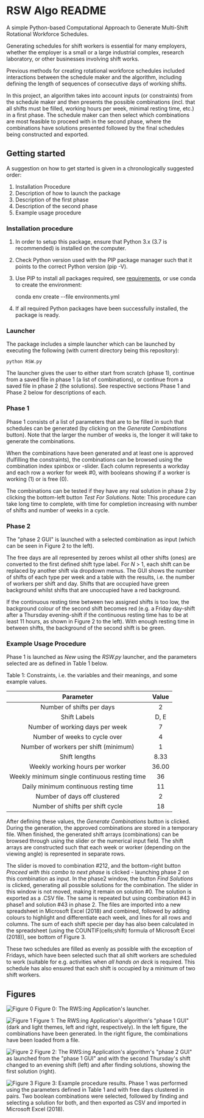 # RSW Algo README
A simple Python-based Computational Approach to Generate Multi-Shift Rotational Workforce Schedules.

Generating schedules for shift workers is essential for many employers, whether the employer is a small or a large industrial complex, research laboratory, or other businesses involving shift works.

Previous methods for creating rotational workforce schedules included interactions between the schedule maker and the algorithm, including defining the length of sequences of consecutive days of working shifts.

In this project, an algorithm takes into account inputs (or constraints) from the schedule maker and then presents the possible combinations (incl. that all shifts must be filled, working hours per week, minimal resting time, etc.) in a first phase. The schedule maker can then select which combinations are most feasible to proceed with in the second phase, where the combinations have solutions presented followed by the final schedules being constructed and exported.

## Getting started
A suggestion on how to get started is given in a chronologically suggested order:
1. Installation Procedure
2. Description of how to launch the package
3. Description of the first phase
4. Description of the second phase
5. Example usage procedure

### Installation procedure
1. In order to setup this package, ensure that Python 3.x (3.7 is recommended) is installed on the computer.
2. Check Python version used with the PIP package manager such that it points to the correct Python version (pip -V).
3. Use PIP to install all packages required, see [requirements](requirements.txt), or use conda to create the environment:

    conda env create --file environments.yml

4. If all required Python packages have been successfully installed, the package is ready.

### Launcher
The package includes a simple launcher which can be launched by executing the following (with current directory being this repository):

    python RSW.py

The launcher gives the user to either start from scratch (phase 1), continue from a saved file in phase 1 (a list of combinations), or continue from a saved file in phase 2 (the solutions). See respective sections Phase 1 and Phase 2 below for descriptions of each.

### Phase 1
Phase 1 consists of a list of parameters that are to be filled in such that schedules can be generated (by clicking on the *Generate Combinations* button). Note that the larger the number of weeks is, the longer it will take to generate the combinations.

When the combinations have been generated and at least one is approved (fulfilling the constraints), the combinations can be browsed using the combination index spinbox or -slider. Each column represents a workday and each row a worker for week \#0, with booleans showing if a worker is working (1) or is free (0).

The combinations can be tested if they have any real solution in phase 2 by clicking the bottom-left button *Test For Solutions*. Note: This procedure can take long time to complete, with time for completion increasing with number of shifts and number of weeks in a cycle.

### Phase 2
The "phase 2 GUI" is launched with a selected combination as input (which can be seen in Figure 2 to the left).

The free days are all represented by zeroes whilst all other shifts (ones) are converted to the first defined shift type label. For *N* > 1, each shift can be replaced by another shift via dropdown menus. The GUI shows the number of shifts of each type per week and a table with the results, i.e. the number of workers per shift and day. Shifts that are occupied have green background whilst shifts that are unoccupied have a red background.

If the continuous resting time between two assigned shifts is too low, the background colour of the second shift becomes red (e.g. a Friday day-shift after a Thursday evening-shift if the continuous resting time has to be at least 11 hours, as shown in Figure 2 to the left). With enough resting time in between shifts, the background of the second shift is be green.

### Example Usage Procedure
Phase 1 is launched as *New* using the *RSW.py* launcher, and the parameters selected are as defined in Table 1 below.

Table 1: Constraints, i.e. the variables and their meanings, and some example values.

| Parameter     | Value |
| :----------: | :----------: |
| Number of shifts per days                     | 2 |
| Shift Labels                                  | D, E |
| Number of working days per week               | 7 |
| Number of weeks to cycle over                 | 4 |
| Number of workers per shift (minimum)         | 1 |
| Shift lengths                                 | 8.33 |
| Weekly working hours per worker               | 36.00 |
| Weekly minimum single continuous resting time | 36 |
| Daily minimum continuous resting time         | 11 |
| Number of days off clustered                  | 2 |
| Number of shifts per shift cycle              | 18 |

After defining these values, the *Generate Combinations* button is clicked. During the generation, the approved combinations are stored in a temporary file. When finished, the generated shift arrays (combinations) can be browsed through using the slider or the numerical input field. The shift arrays are constructed such that each week or worker (depending on the viewing angle) is represented in separate rows.

The slider is moved to combination \#212, and the bottom-right button *Proceed with this combo to next phase* is clicked - launching phase 2 on this combination as input. In the phase2 window, the button *Find Solutions* is clicked, generating all possible solutions for the combination. The slider in this window is not moved, making it remain on solution \#0. The solution is exported as a .CSV file. The same is repeated but using combination \#43 in phase1 and solution \#43 in phase 2. The files are imported into a new spreadsheet in Microsoft Excel (2018) and combined, followed by adding colours to highlight and differentiate each week, and lines for all rows and columns. The sum of each shift specie per day has also been calculated in the spreadsheet (using the COUNTIF(cells;shift) formula of Microsoft Excel (2018)), see bottom of Figure 3.

These two schedules are filled as evenly as possible with the exception of Fridays, which have been selected such that all shift workers are scheduled to work (suitable for e.g. activities when *all hands on deck* is required. This schedule has also ensured that each shift is occupied by a minimum of two shift workers.

## Figures
![Figure 0](docs/fig0.png)
Figure 0: The RWS:ing Application's launcher.

![Figure 1](docs/fig1.png)
Figure 1: The RWS:ing Application's algorithm's "phase 1 GUI" (dark and light themes, left and right, respectively). In the left figure, the combinations have been generated. In the right figure, the combinations have been loaded from a file.

![Figure 2](docs/fig2.png)
Figure 2: The RWS:ing Application's algorithm's "phase 2 GUI" as launched from the "phase 1 GUI" and with the second Thursday's shift changed to an evening shift (left) and after finding solutions, showing the first solution (right).

![Figure 3](docs/fig3.png)
Figure 3: Example procedure results. Phase 1 was performed using the parameters defined in Table 1 and with free days clustered in pairs. Two boolean combinations were selected, followed by finding and selecting a solution for both, and then exported as CSV and imported in Microsoft Excel (2018).

